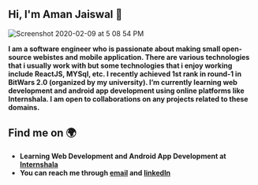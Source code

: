 ## Hi, I'm Aman Jaiswal 👋

![Screenshot 2020-02-09 at 5 08 54 PM](https://i.postimg.cc/dt6mZCQk/image-1.png)

**I am a software engineer who is passionate about making small open-source webistes and mobile application. There are various technologies that i usually work with but some technologies that i enjoy working include ReactJS, MYSql, etc. I recently achieved 1st rank in round-1 in BitWars 2.0 (organized by my university). I’m currently learning web development and android app development using online platforms like Internshala. I am open to collaborations on any projects related to these domains.**

## Find me on 🌍

- **Learning Web Development and Android App Development at [Internshala](https://www.internshala.com)**
- **You can reach me through [email](https://www.internshala.com) and [linkedIn](https://www.internshala.com)**

<!---
Amanjaiswal870/Amanjaiswal870 is a ✨ special ✨ repository because its `README.md` (this file) appears on your GitHub profile.
You can click the Preview link to take a look at your changes.
--->
